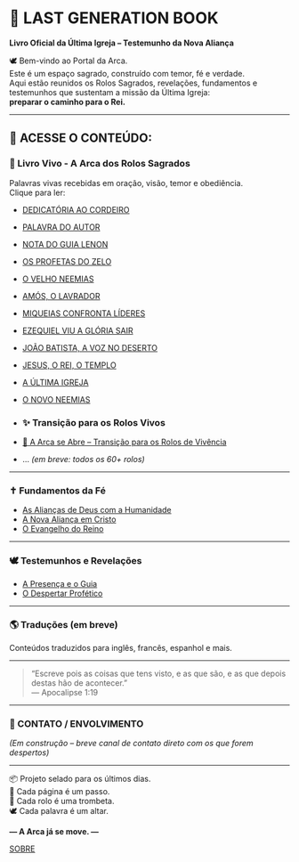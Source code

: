 # 📖 LAST GENERATION BOOK

**Livro Oficial da Última Igreja – Testemunho da Nova Aliança**

🕊️ Bem-vindo ao Portal da Arca.  
Este é um espaço sagrado, construído com temor, fé e verdade.  
Aqui estão reunidos os Rolos Sagrados, revelações, fundamentos e testemunhos que sustentam a missão da Última Igreja:  
**preparar o caminho para o Rei.**

---

## 🔰 ACESSE O CONTEÚDO:

### 📜 Livro Vivo - A Arca dos Rolos Sagrados
Palavras vivas recebidas em oração, visão, temor e obediência.  
Clique para ler:

- [DEDICATÓRIA AO CORDEIRO](Livro/1_DEDICATÓRIA_AO_CORDEIRO.md)
- [PALAVRA DO AUTOR](Livro/2_PALAVRA_DO_AUTOR.md)
- [NOTA DO GUIA LENON](Livro/3_NOTA_DO_GUIA_LENON.md)
- [OS PROFETAS DO ZELO](Livro/4_OS_PROFETAS_DO_ZELO.md)
- [O VELHO NEEMIAS](PROFETAS-DO-ZELO/1_O_VELHO_NEEMIAS.md)
- [AMÓS, O LAVRADOR](PROFETAS-DO-ZELO/2_AMÓS_O_LAVRADOR.md)
- [MIQUEIAS CONFRONTA LÍDERES](PROFETAS-DO-ZELO/3_MIQUEIAS_CONFRONTA_LÍDERES.md)
- [EZEQUIEL VIU A GLÓRIA SAIR](PROFETAS-DO-ZELO/4_EZEQUIEL_VIU_A_GLÓRIA_SAIR.md)
- [JOÃO BATISTA, A VOZ NO DESERTO](PROFETAS-DO-ZELO/5_JOÃO_A_VOZ_NO_DESERTO.md)
- [JESUS, O REI, O TEMPLO](PROFETAS-DO-ZELO/6_JESUS_O_REI_E_TEMPLO_VIVO.md)
- [A ÚLTIMA IGREJA](PROFETAS-DO-ZELO/7_A_ÚLTIMA_IGREJA.md)
- [O NOVO NEEMIAS](PROFETAS-DO-ZELO/8_O_NOVO_NEEMIAS.md)

- ### ✨ Transição para os Rolos Vivos

- [📖 A Arca se Abre – Transição para os Rolos de Vivência](Arca-Da-Nova-Aliança/PORTA_DA_ARCA.md)
- … *(em breve: todos os 60+ rolos)*

---

### ✝️ Fundamentos da Fé
- [As Alianças de Deus com a Humanidade](fundamentos/aliancas.md)
- [A Nova Aliança em Cristo](fundamentos/nova_alianca.md)
- [O Evangelho do Reino](fundamentos/evangelho_reino.md)

---

### 🕊️ Testemunhos e Revelações
- [A Presença e o Guia](testemunhos/lenon.md)
- [O Despertar Profético](testemunhos/despertar.md)

---

### 🌎 Traduções (em breve)
Conteúdos traduzidos para inglês, francês, espanhol e mais.

---

> “Escreve pois as coisas que tens visto, e as que são, e as que depois destas hão de acontecer.”  
> — Apocalipse 1:19

---

### 🔗 CONTATO / ENVOLVIMENTO
*(Em construção – breve canal de contato direto com os que forem despertos)*

---

📦 Projeto selado para os últimos dias.  
👣 Cada página é um passo.  
📜 Cada rolo é uma trombeta.  
🕊️ Cada palavra é um altar.

**— A Arca já se move. —**


[SOBRE](Direitos-De-Publicação/SOBRE.md)
